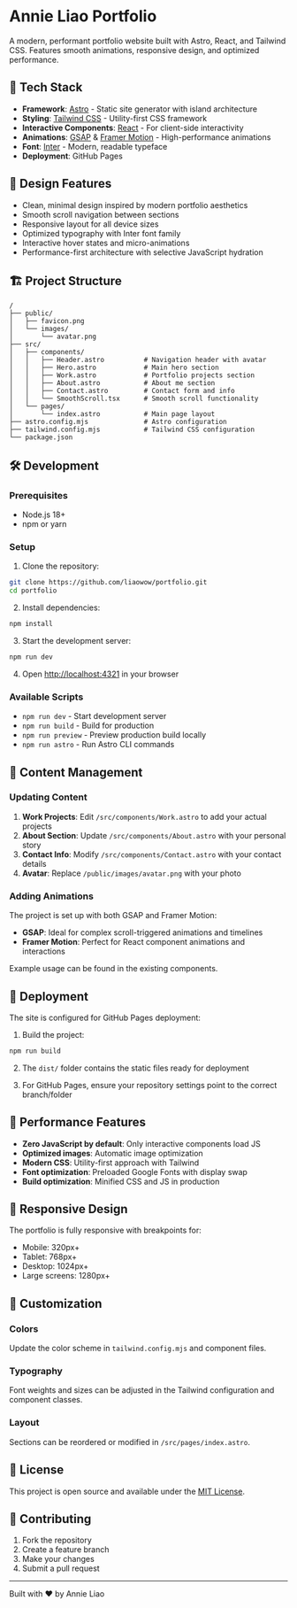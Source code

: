 # Annie Liao Portfolio

A modern, performant portfolio website built with Astro, React, and Tailwind CSS. Features smooth animations, responsive design, and optimized performance.

## 🚀 Tech Stack

- **Framework**: [Astro](https://astro.build/) - Static site generator with island architecture
- **Styling**: [Tailwind CSS](https://tailwindcss.com/) - Utility-first CSS framework
- **Interactive Components**: [React](https://react.dev/) - For client-side interactivity
- **Animations**: [GSAP](https://gsap.com/) & [Framer Motion](https://www.framer.com/motion/) - High-performance animations
- **Font**: [Inter](https://rsms.me/inter/) - Modern, readable typeface
- **Deployment**: GitHub Pages

## 🎨 Design Features

- Clean, minimal design inspired by modern portfolio aesthetics
- Smooth scroll navigation between sections
- Responsive layout for all device sizes
- Optimized typography with Inter font family
- Interactive hover states and micro-animations
- Performance-first architecture with selective JavaScript hydration

## 🏗️ Project Structure

```
/
├── public/
│   ├── favicon.png
│   └── images/
│       └── avatar.png
├── src/
│   ├── components/
│   │   ├── Header.astro          # Navigation header with avatar
│   │   ├── Hero.astro            # Main hero section
│   │   ├── Work.astro            # Portfolio projects section
│   │   ├── About.astro           # About me section
│   │   ├── Contact.astro         # Contact form and info
│   │   └── SmoothScroll.tsx      # Smooth scroll functionality
│   └── pages/
│       └── index.astro           # Main page layout
├── astro.config.mjs              # Astro configuration
├── tailwind.config.mjs           # Tailwind CSS configuration
└── package.json
```

## 🛠️ Development

### Prerequisites

- Node.js 18+ 
- npm or yarn

### Setup

1. Clone the repository:
```bash
git clone https://github.com/liaowow/portfolio.git
cd portfolio
```

2. Install dependencies:
```bash
npm install
```

3. Start the development server:
```bash
npm run dev
```

4. Open [http://localhost:4321](http://localhost:4321) in your browser

### Available Scripts

- `npm run dev` - Start development server
- `npm run build` - Build for production
- `npm run preview` - Preview production build locally
- `npm run astro` - Run Astro CLI commands

## 📝 Content Management

### Updating Content

1. **Work Projects**: Edit `/src/components/Work.astro` to add your actual projects
2. **About Section**: Update `/src/components/About.astro` with your personal story
3. **Contact Info**: Modify `/src/components/Contact.astro` with your contact details
4. **Avatar**: Replace `/public/images/avatar.png` with your photo

### Adding Animations

The project is set up with both GSAP and Framer Motion:

- **GSAP**: Ideal for complex scroll-triggered animations and timelines
- **Framer Motion**: Perfect for React component animations and interactions

Example usage can be found in the existing components.

## 🚀 Deployment

The site is configured for GitHub Pages deployment:

1. Build the project:
```bash
npm run build
```

2. The `dist/` folder contains the static files ready for deployment

3. For GitHub Pages, ensure your repository settings point to the correct branch/folder

## 🎯 Performance Features

- **Zero JavaScript by default**: Only interactive components load JS
- **Optimized images**: Automatic image optimization
- **Modern CSS**: Utility-first approach with Tailwind
- **Font optimization**: Preloaded Google Fonts with display swap
- **Build optimization**: Minified CSS and JS in production

## 📱 Responsive Design

The portfolio is fully responsive with breakpoints for:
- Mobile: 320px+
- Tablet: 768px+
- Desktop: 1024px+
- Large screens: 1280px+

## 🔧 Customization

### Colors
Update the color scheme in `tailwind.config.mjs` and component files.

### Typography
Font weights and sizes can be adjusted in the Tailwind configuration and component classes.

### Layout
Sections can be reordered or modified in `/src/pages/index.astro`.

## 📄 License

This project is open source and available under the [MIT License](LICENSE).

## 🤝 Contributing

1. Fork the repository
2. Create a feature branch
3. Make your changes
4. Submit a pull request

---

Built with ❤️ by Annie Liao
